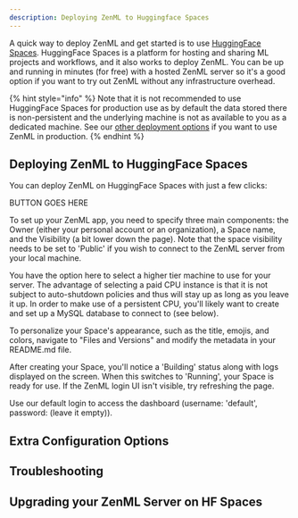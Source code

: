 ```yaml
---
description: Deploying ZenML to Huggingface Spaces
---
```


A quick way to deploy ZenML and get started is to use [HuggingFace Spaces](https://huggingface.co/spaces).
HuggingFace Spaces is a platform for hosting and sharing ML projects and
workflows, and it also works to deploy ZenML. You can be up and running in
minutes (for free) with a hosted ZenML server so it's a good option if you want
to try out ZenML without any infrastructure overhead.

{% hint style="info" %}
Note that it is not recommended to use HuggingFace Spaces for production use as
by default the data stored there is non-persistent and the underlying machine is
not as available to you as a dedicated machine. See our [other deployment options](./deploying-zenml.md)
if you want to use ZenML in production.
{% endhint %}


## Deploying ZenML to HuggingFace Spaces

You can deploy ZenML on HuggingFace Spaces with just a few clicks:

BUTTON GOES HERE

To set up your ZenML app, you need to specify three main components: the Owner
(either your personal account or an organization), a Space name, and the
Visibility (a bit lower down the page). Note that the space visibility needs to
be set to 'Public' if you wish to connect to the ZenML server from your local machine.

You have the option here to select a higher tier machine to use for your server.
The advantage of selecting a paid CPU instance is that it is not subject to
auto-shutdown policies and thus will stay up as long as you leave it up. In
order to make use of a persistent CPU, you'll likely want to create and set up a
MySQL database to connect to (see below).

To personalize your Space's appearance, such as the title, emojis, and colors, navigate to "Files and Versions" and modify the metadata in your README.md file.

After creating your Space, you'll notice a 'Building' status along with logs
displayed on the screen. When this switches to 'Running', your Space is ready for use. If the
ZenML login UI isn't visible, try refreshing the page.

Use our default login to access the dashboard (username: 'default', password:
(leave it empty)).

## Extra Configuration Options

## Troubleshooting

## Upgrading your ZenML Server on HF Spaces


